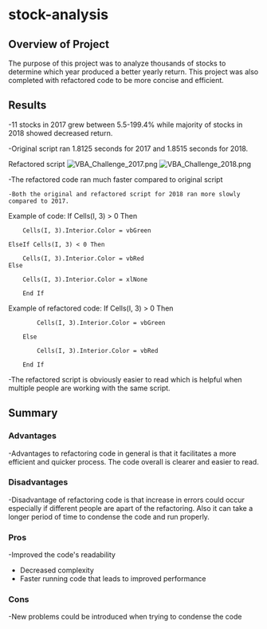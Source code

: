 # stock-analysis
## Overview of Project
The purpose of this project was to analyze thousands of stocks to determine which year produced a better yearly return. This project was also completed with refactored code to be more concise and efficient. 

## Results
-11 stocks in 2017 grew between 5.5-199.4% while majority of stocks in 2018 showed decreased return. 

  -Original script ran 1.8125 seconds for 2017 and 1.8515 seconds for 2018. 

Refactored script 
![VBA_Challenge_2017.png](path/to/VBA_Challenge_2017.png)
![VBA_Challenge_2018.png](path/to/VBA_Challenge_2018.png)

  -The refactored code ran much faster compared to original script

    -Both the original and refactored script for 2018 ran more slowly compared to 2017.

Example of code: If Cells(I, 3) > 0 Then
       
        Cells(I, 3).Interior.Color = vbGreen
        
    ElseIf Cells(I, 3) < 0 Then
        
        Cells(I, 3).Interior.Color = vbRed
    Else
        
        Cells(I, 3).Interior.Color = xlNone
        
        End If

Example of refactored code: If Cells(I, 3) > 0 Then
            
            Cells(I, 3).Interior.Color = vbGreen
            
        Else
        
            Cells(I, 3).Interior.Color = vbRed
            
        End If
        
  -The refactored script is obviously easier to read which is helpful when multiple people are working with the same script.

## Summary
### Advantages

-Advantages to refactoring code in general is that it facilitates a more efficient and quicker process. The code overall is clearer and easier to read.

### Disadvantages

-Disadvantage of refactoring code is that increase in errors could occur especially if different people are apart of the refactoring. Also it can take a longer period of time to condense the code and run properly.

### Pros
-Improved the code's readability
- Decreased complexity
- Faster running code that leads to improved performance

### Cons
-New problems could be introduced when trying to condense the code

